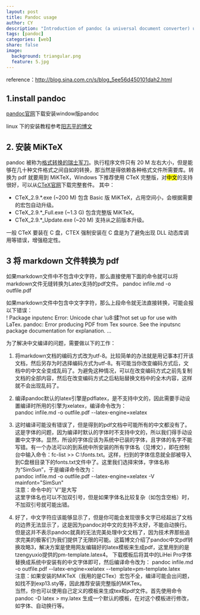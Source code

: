 ```yaml
---
layout: post
title: Pandoc usage
author: CY
description: "Introduction of pandoc (a universal document converter) usage"
tags: [pandoc]
categories: [web]
share: false
image:
  background: triangular.png
  feature: 5.jpg
---
```


reference：http://blog.sina.com.cn/s/blog_5ee56d450101dah2.html

## 1.install pandoc
[pandoc官网](http://pandoc.org/)下载安装window版pandoc   
 
linux 下的安装教程参考[阳志平的博文](http://www.yangzhiping.com/tech/pandoc.html)

## 2. 安装 MiKTeX
pandoc 被称为[格式转换的瑞士军刀](http://yanping.me/cn/blog/2012/03/13/pandoc/)。执行程序文件只有 20 M 左右大小，但是能够在几十种文件格式之间自如的转换，那当然是得依赖各种格式文件所需要库。转换为 pdf 就要用到 MiKTeX，Windows 下推荐使用 CTeX 完整版，对<mark>中文</mark>的支持很好，可以从[CTeX官网](http://www.ctex.org/HomePage)下载完整套件。 
其中：     
- CTeX_2.9.\*.exe (~200 M) 包含 Basic 版 MiKTeX，占用空间小，会根据需要的宏包自动升级。 
- CTeX_2.9.\*_Full.exe (~1.3 G) 包含完整版 MiKTeX。
- CTeX_2.9.\*_Update.exe (~20 M) 支持从之前版本升级。  

一般 CTeX 要装在 C 盘，CTEX 强制安装在 C 盘是为了避免出现 DLL 动态库调用等错误，增强稳定性。

## 3 将 markdown 文件转换为 pdf
如果markdown文件中不包含中文字符，那么直接使用下面的命令就可以将markdown文件无缝转换为Latex支持的pdf文件。
pandoc infile.md -o outfile.pdf

如果markdown文件中包含中文字字符，那么上段命令就无法直接转换，可能会报以下错误：  
! Package inputenc Error: Unicode char \u8:鍒?not set up for use with LaTex. pandoc: Error producing PDF from Tex source. See the inputsnc package documentation for explanation. ...

为了解决中文编译的问题，需要做以下的工作：

1. 将markdown文档的编码方式改为utf-8。比较简单的办法就是用记事本打开该文档，然后另存为时选择编码方式为utf-8。有可能当你改变编码方式后，文档中的中文全变成乱码了。为避免这种情况，可以在改变编码方式之前先复制文档的全部内容，然后在改变编码方式之后粘贴替换文档中的全木内容，这样就不会出现乱码了。    

2. 编译pandoc默认的latex引擎是pdflatex，是不支持中文的，因此需要手动设置编译时所用的引擎为xelatex，编译命令改为：    
    pandoc infile.md -o outfile.pdf --latex-engine=xelatex  

3. 这时编译可能没有错误了，但是得到的pdf文档中可能所有的中文都没有了。这是字体的问题，因为编译时默认的字体时不支持中文的，所以我们得手动设置中文字体。显然，所设的字体应该为系统中已装的字体，且字体的名字不能写错。有一个办法可以的到系统中所安装的所有字体名（见博文），即在控制台中输入命令：fc-list >> C:\fonts.txt。这样，扫到的字体信息就全部被导入到C盘根目录下的fonts.txt文件中了。这里我们选择宋体，字体名称为“SimSun”，于是编译命令改为：      
    pandoc infile.md -o outfile.pdf --latex-engine=xelatex -V mainfont="SimSun"  
    注意：命令中的``V’’是大写  
    这里字体名也可以不加双引号，但是如果字体名比较复杂（如包含空格）时，不加双引号就可能出错。

4. 好了，中文字符应该能够显示了，但是你可能会发现很多文字已经超出了文档的边界无法显示了，这是因为pandoc对中文的支持不太好，不能自动换行。但是这并不表示pandoc就真的无法完美处理中文文档了，因为技术界那些追求完美的极客们为我们提供了无限的可能。这篇博文介绍了pandoc中文pdf转换攻略3，解决方案是使用网友编辑好的latex模板来生成pdf，这里用到的是tzengyuxio提供的pm-template.latex4。 下载模板后将其中的LiHei Pro字体替换成系统中安装有的中文字体即可，然后编译命令改为：
    pandoc infile.md -o outfile.pdf --latex-engine=xelatex --template=pm-template.latex  
    注意：如果安装的MiKTeX（我用的是CTex）宏包不全，编译可能会出问题，如找不到exp13.sty等，因此推荐安装完整版的MiKTex。  
    当然，你也可以使用自己定义的模板来生成tex和pdf文件。首先使用命令 pandoc -D latex > my.latex 生成一个默认的模板，在对这个模板进行修改，如字体、自动换行等。  
